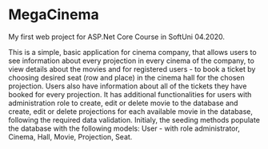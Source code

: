 # MegaCinema
My first web project for ASP.Net Core Course in SoftUni 04.2020.

This is a simple, basic application for cinema company, that allows users to see information about every projection in every cinema of the company, to view details about the movies and for registered users - to book a ticket by choosing desired seat (row and place) in the cinema hall for the chosen projection.
Users also have information about all of the tickets they have booked for every projection.
It has additional functionalities for users with administration role to create, edit or delete movie to the database and create, edit or delete projections for each available movie in the database, following the required data validation.
Initialy, the seeding methods populate the database with the following models:
User - with role administrator,
Cinema,
Hall,
Movie,
Projection,
Seat.
